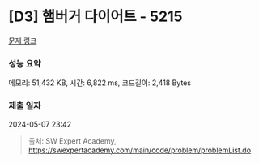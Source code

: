 # [D3] 햄버거 다이어트 - 5215 

[문제 링크](https://swexpertacademy.com/main/code/problem/problemDetail.do?contestProbId=AWT-lPB6dHUDFAVT) 

### 성능 요약

메모리: 51,432 KB, 시간: 6,822 ms, 코드길이: 2,418 Bytes

### 제출 일자

2024-05-07 23:42



> 출처: SW Expert Academy, https://swexpertacademy.com/main/code/problem/problemList.do